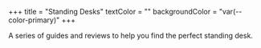 +++
title = "Standing Desks"
textColor = ""
backgroundColor = "var(--color-primary)"
+++

A series of guides and reviews to help you find the perfect standing desk.